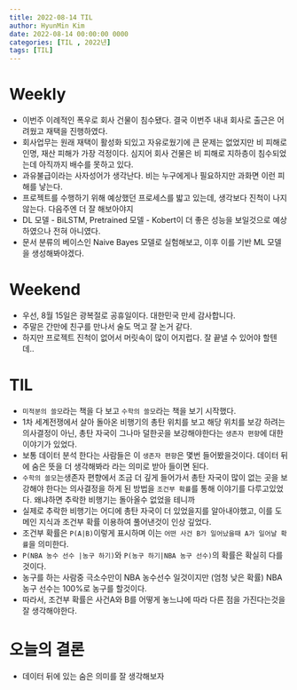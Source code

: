 ```yaml
---
title: 2022-08-14 TIL
author: HyunMin Kim
date: 2022-08-14 00:00:00 0000
categories: [TIL , 2022년]
tags: [TIL]
---
```


# Weekly
- 이번주 이례적인 폭우로 회사 건물이 침수됐다. 결국 이번주 내내 회사로 출근은 어려웠고 재택을 진행하였다.
- 회사업무는 원래 재택이 활성화 되있고 자유로웠기에 큰 문제는 없었지만 비 피해로 인명, 재산 피해가 가장 걱정이다. 심지어 회사 건물은 비 피해로 지하층이 침수되었는데 아직까지 배수를 못하고 있다.
- 과유불급이라는 사자성어가 생각난다. 비는 누구에게나 필요하지만 과화면 이런 피해를 낳는다. 
- 프로젝트를 수행하기 위해 예상했던 프로세스를 밟고 있는데, 생각보다 진척이 나지 않는다. 다음주엔 더 잘 해보아야지
- DL 모델 - BiLSTM, Pretrained 모델 - Kobert이 더 좋은 성능을 보일것으로 예상하였으나 전혀 아니였다.
- 문서 분류의 베이스인 Naive Bayes 모델로 실험해보고, 이후 이를 기반 ML 모델을 생성해봐야겠다.

# Weekend
- 우선, 8월 15일은 광복절로 공휴일이다. 대한민국 만세 감사합니다.
- 주말은 간만에 친구를 만나서 술도 먹고 잘 논거 같다.
- 하지만 프로젝트 진척이 없어서 머릿속이 많이 어지럽다. 잘 끝낼 수 있어야 할텐데..

# TIL
- `미적분의 쓸모`라는 책을 다 보고 `수학의 쓸모`라는 책을 보기 시작했다.
- 1차 세계전쟁에서 살아 돌아온 비행기의 총탄 위치를 보고 해당 위치를 보강 하려는 의사결정이 아닌, 총탄 자국이 그나마 덜한곳을 보강해야한다는 `생존자 편향`에 대한 이야기가 있었다.
- 보통 데이터 분석 한다는 사람들은 이 `생존자 편향`은 몇번 들어봤을것이다. 데이터 뒤에 숨은 뜻을 더 생각해봐라 라는 의미로 받아 들이면 된다.
- `수학의 쓸모`는생존자 편향에서 조금 더 깊게 들어가서 총탄 자국이 많이 없는 곳을 보강해야 한다는 의사결정을 하게 된 방법을 `조건부 확률`를 통해 이야기를 다루고있었다. 왜냐하면 추락한 비행기는 돌아올수 없었을 테니까
- 실제로 추락한 비행기는 어디에 총탄 자국이 더 있었을지를 알아내야했고, 이를 도메인 지식과 조건부 확률 이용하여 풀어낸것이 인상 깊었다.
- 조건부 확률은 ```P(A|B)```이렇게 표시하며 이는 `어떤 사건 B가 일어났을때 A가 일어날 확률`을 의미한다.
- `P(NBA 농수 선수 |농구 하기)`와 `P(농구 하기|NBA 농구 선수)`의 확률은 확실히 다를것이다.
- 농구를 하는 사람중 극소수만이 NBA 농수선수 일것이지만 (엄청 낮은 확률) NBA 농구 선수는 100%로 농구를 할것이다.
- 따라서, 조건부 확률은 사건A와 B를 어떻게 놓느냐에 따라 다른 점을 가진다는것을 잘 생각해야한다.

# 오늘의 결론
- 데이터 뒤에 있는 숨은 의미를 잘 생각해보자 
